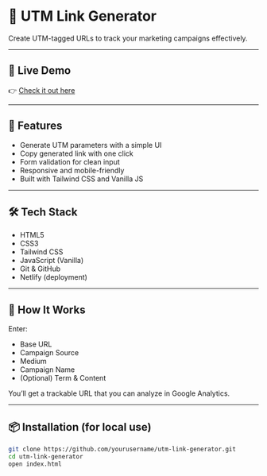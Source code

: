 # 🧩 UTM Link Generator

Create UTM-tagged URLs to track your marketing campaigns effectively.

---

## 🚀 Live Demo

👉 [Check it out here](https://utmgenerate.netlify.app/)

---

## 📌 Features

- Generate UTM parameters with a simple UI
- Copy generated link with one click
- Form validation for clean input
- Responsive and mobile-friendly
- Built with Tailwind CSS and Vanilla JS

---

## 🛠 Tech Stack

- HTML5
- CSS3
- Tailwind CSS
- JavaScript (Vanilla)
- Git & GitHub
- Netlify (deployment)

---

## 🧠 How It Works

Enter:

- Base URL
- Campaign Source
- Medium
- Campaign Name
- (Optional) Term & Content

You’ll get a trackable URL that you can analyze in Google Analytics.

---

## 📦 Installation (for local use)

```bash
git clone https://github.com/yourusername/utm-link-generator.git
cd utm-link-generator
open index.html
```

